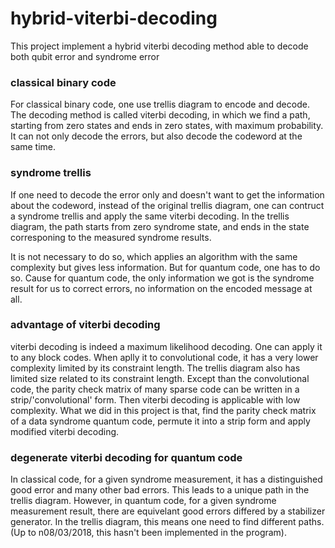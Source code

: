 # hybrid-viterbi-decoding
This  project implement a hybrid viterbi decoding method able to decode both qubit error and syndrome error
### classical binary code
For classical binary code, one use trellis diagram to encode and decode. The decoding method is called viterbi decoding, in which we find a path, starting from zero states and ends in zero states, with maximum probability. It can not only decode the errors, but also decode the codeword at the same time.
### syndrome trellis
If one need to decode the error only and doesn't want to get the information about the codeword, instead of the original trellis diagram, one can contruct a syndrome trellis and apply the same viterbi decoding. In the trellis diagram, the path starts from zero syndrome state, and ends in the state corresponing to the measured syndrome results. 

It is not necessary to do so, which applies an algorithm with the same complexity but gives less information. But for quantum code, one has to do so. Cause for quantum code, the only information we got is the syndrome result for us to correct errors, no information on the encoded message at all. 
### advantage of viterbi decoding
viterbi decoding is indeed a maximum likelihood decoding. One can apply it to any block codes. When aplly it to convolutional code, it has a very lower complexity limited by its constraint length. The trellis diagram also has limited size related to its constraint length. Except than the convolutional code, the parity check matrix of many sparse code can be written in a strip/'convolutional' form. Then viterbi decoding is applicable with low complexity. What we did in this project is that, find the parity check matrix of a data syndrome quantum code, permute it into a strip form and apply modified viterbi decoding.
### degenerate viterbi decoding for quantum code
In classical code, for a given syndrome measurement, it has a distinguished good error and many other bad errors. This leads to a unique path in the trellis diagram. However, in quantum code, for a given syndrome measurement result, there are equivelant good errors differed by a stabilizer generator. In the trellis diagram, this means one need to find different paths. (Up to n08/03/2018, this hasn't been implemented in the program).
